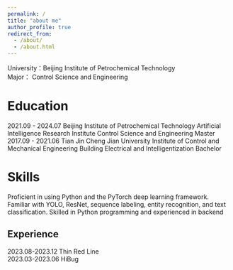 ```yaml
---
permalink: /
title: "about me"
author_profile: true
redirect_from: 
  - /about/
  - /about.html
---
```


University：Beijing Institute of Petrochemical Technology <br>
Major： Control Science and Engineering

Education
======
2021.09 - 2024.07   Beijing Institute of Petrochemical Technology    Artificial Intelligence Research Institute    Control Science and Engineering    Master <br>
2017.09 - 2021.06   Tian Jin Cheng Jian University    Institute of Control and Mechanical Engineering    Building Electrical and Intelligentization    Bachelor<br>

Skills 
======
Proficient in using Python and the PyTorch deep learning framework. Familiar with YOLO, ResNet, sequence 
labeling, entity recognition, and text classification. Skilled in Python programming and experienced in backend 

Experience
------
2023.08-2023.12   Thin Red Line<br>
2023.03-2023.06   HiBug
